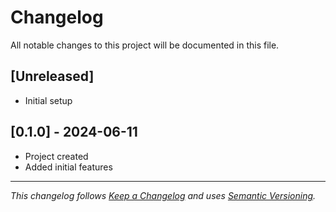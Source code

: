 # Changelog

All notable changes to this project will be documented in this file.

## [Unreleased]

- Initial setup

## [0.1.0] - 2024-06-11

- Project created
- Added initial features

---

_This changelog follows [Keep a Changelog](https://keepachangelog.com/en/1.0.0/) and uses [Semantic Versioning](https://semver.org/spec/v2.0.0.html)._
